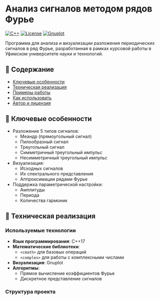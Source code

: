 # Анализ сигналов методом рядов Фурье

[![C++](https://img.shields.io/badge/C++-17-blue)](https://isocpp.org/)
[![License](https://img.shields.io/badge/license-MIT-green)](LICENSE)
[![Gnuplot](https://img.shields.io/badge/Visualization-Gnuplot-red)](http://www.gnuplot.info/)

Программа для анализа и визуализации разложения периодических сигналов в ряд Фурье, разработанная в рамках курсовой работы в Уфимском университете науки и технологий.

## 📌 Содержание
- [Ключевые особенности](#-ключевые-особенности)
- [Техническая реализация](#-техническая-реализация)
- [Примеры работы](#-примеры-работы)
- [Как использовать](#-как-использовать)
- [Автор и лицензия](#-автор-и-лицензия)

## 🔹 Ключевые особенности
- Разложение 5 типов сигналов:
  - Меандр (прямоугольный сигнал)
  - Пилообразный сигнал
  - Треугольный сигнал
  - Симметричный треугольный импульс
  - Несимметричный треугольный импульс
- Визуализация:
  - Исходных сигналов
  - Их спектрального представления
  - Аппроксимации рядами Фурье
- Поддержка параметрической настройки:
  - Амплитуды
  - Периода
  - Количества гармоник

## 🔹 Техническая реализация
### Используемые технологии
- **Язык программирования**: C++17
- **Математические библиотеки**: 
  - `<cmath>` для базовых операций
  - `<complex>` для работы с комплексными числами
- **Визуализация**: Gnuplot
- **Алгоритмы**:
  - Прямое вычисление коэффициентов Фурье
  - Дискретное представление сигналов

### Структура проекта
